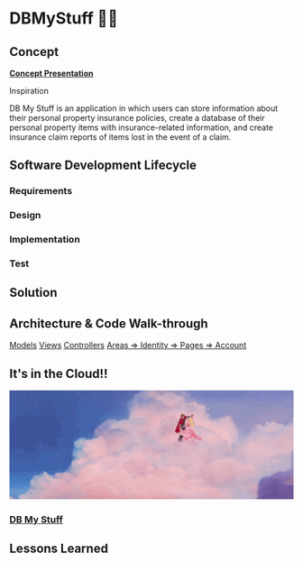 # DBMyStuff 	:woman_technologist:

## Concept

**[Concept Presentation](https://prezi.com/view/boyYX2lCzWfMdtXd0eJE/)**

Inspiration

DB My Stuff is an application in which users can store information about their personal property insurance policies, create a database of their personal property items with insurance-related information, and create insurance claim reports of items lost in the event of a claim.

## Software Development Lifecycle

### Requirements


### Design


### Implementation


### Test


## Solution



## Architecture & Code Walk-through

[Models](https://github.com/McDowellME/DBMyStuff/tree/master/Models)
[Views](https://github.com/McDowellME/DBMyStuff/tree/master/Views)
[Controllers](https://github.com/McDowellME/DBMyStuff/tree/master/Controllers)
[Areas => Identity => Pages => Account](https://github.com/McDowellME/DBMyStuff/tree/master/Areas/Identity)



## It's in the Cloud!!

![Cloud](/sleepingbeautyclouds.gif)

### [DB My Stuff](https://dbmystuff.azurewebsites.net)




## Lessons Learned

